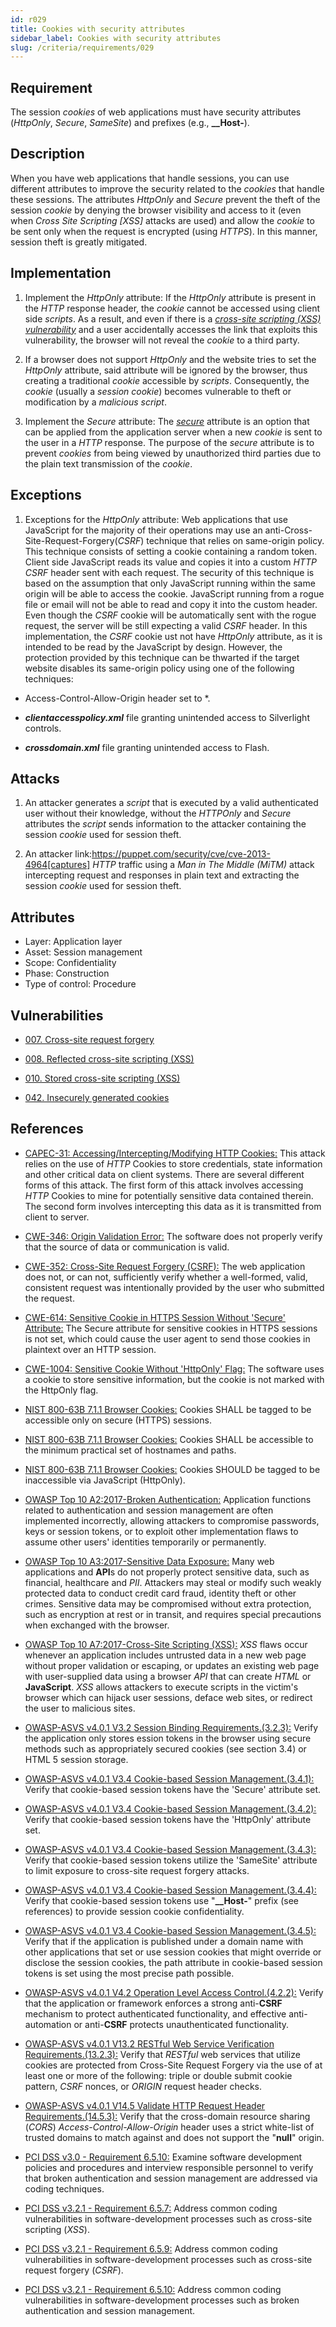 ```yaml
---
id: r029
title: Cookies with security attributes
sidebar_label: Cookies with security attributes
slug: /criteria/requirements/029
---
```


## Requirement

The session *cookies* of web applications
must have security attributes
(*HttpOnly*, *Secure*, *SameSite*)
and prefixes (e.g., **__Host-**).

## Description

When you have web applications
that handle sessions,
you can use different attributes
to improve the security related to the *cookies*
that handle these sessions.
The attributes *HttpOnly* and *Secure*
prevent the theft of the session *cookie*
by denying the browser visibility
and access to it
(even when *Cross Site Scripting [XSS]*
attacks are used)
and allow the *cookie* to be sent only
when the request is encrypted (using *HTTPS*).
In this manner,
session theft is greatly mitigated.

## Implementation

1. Implement the *HttpOnly* attribute:
If the *HttpOnly* attribute
is present in the *HTTP* response header,
the *cookie* cannot be accessed using client side *scripts*.
As a result,
and even if there is a
[*cross-site scripting (XSS) vulnerability*](https://cwe.mitre.org/data/definitions/87.html)
and a user accidentally accesses the link
that exploits this vulnerability,
the browser will not reveal the *cookie*
to a third party.

1. If a browser does not support *HttpOnly*
and the website tries to set the *HttpOnly* attribute,
said attribute will be ignored by the browser,
thus creating a traditional *cookie*
accessible by *scripts*.
Consequently,
the *cookie* (usually a *session cookie*)
becomes vulnerable to theft
or modification by a *malicious script*.

1. Implement the *Secure* attribute:
The [*secure*](https://cwe.mitre.org/data/definitions/614.html) attribute
is an option that can be applied
from the application server
when a new *cookie* is sent to the user
in a *HTTP* response.
The purpose of the *secure* attribute
is to prevent *cookies*
from being viewed
by unauthorized third parties
due to the plain text transmission
of the *cookie*.

## Exceptions

1. Exceptions for the *HttpOnly* attribute:
Web applications that use JavaScript
for the majority of their operations
may use an anti-Cross-Site-Request-Forgery(*CSRF*) technique
that relies on same-origin policy.
This technique consists
of setting a cookie containing a random token.
Client side JavaScript reads its value
and copies it into a custom *HTTP CSRF* header
sent with each request.
The security of this technique
is based on the assumption
that only JavaScript running within the same origin
will be able to access the cookie.
JavaScript running from a rogue file
or email will not be able to read
and copy it into the custom header.
Even though the *CSRF* cookie
will be automatically sent
with the rogue request,
the server will be still expecting
a valid *CSRF* header.
In this implementation,
the *CSRF* cookie
ust not have *HttpOnly* attribute,
as it is intended to be read
by the JavaScript by design.
However,
the protection provided
by this technique
can be thwarted if the target website
disables its same-origin policy
using one of the following techniques:

- Access-Control-Allow-Origin header set to *.

- ***clientaccesspolicy.xml*** file granting unintended access
to Silverlight controls.

- ***crossdomain.xml*** file granting unintended access to Flash.

## Attacks

1. An attacker generates a *script*
that is executed
by a valid authenticated user
without their knowledge,
without the *HTTPOnly* and *Secure* attributes
the *script* sends information to the attacker
containing the session *cookie* used
for session theft.

1. An attacker link:https://puppet.com/security/cve/cve-2013-4964[captures]
*HTTP* traffic using a *Man in The Middle (MiTM)* attack
intercepting request and responses in plain text
and extracting the session *cookie* used
for session theft.

## Attributes

- Layer: Application layer
- Asset: Session management
- Scope: Confidentiality
- Phase: Construction
- Type of control: Procedure

## Vulnerabilities

- [007. Cross-site request forgery](/criteria/vulnerabilities/007)

- [008. Reflected cross-site scripting (XSS)](/criteria/vulnerabilities/008)

- [010. Stored cross-site scripting (XSS)](/criteria/vulnerabilities/010)

- [042. Insecurely generated cookies](/criteria/vulnerabilities/042)

## References

- [CAPEC-31: Accessing/Intercepting/Modifying HTTP Cookies:](http://capec.mitre.org/data/definitions/31.html)
This attack relies on the use of *HTTP* Cookies
to store credentials,
state information and other critical data
on client systems.
There are several different forms of this attack.
The first form of this attack
involves accessing *HTTP* Cookies to mine
for potentially sensitive data contained therein.
The second form involves intercepting this data
as it is transmitted
from client to server.

- [CWE-346: Origin Validation Error:](https://cwe.mitre.org/data/definitions/346.html)
The software does not properly verify
that the source of data
or communication is valid.

- [CWE-352: Cross-Site Request Forgery (CSRF):](https://cwe.mitre.org/data/definitions/352.html)
The web application does not,
or can not,
sufficiently verify
whether a well-formed, valid,
consistent request
was intentionally provided by the user
who submitted the request.

- [CWE-614: Sensitive Cookie in HTTPS Session Without 'Secure' Attribute:](https://cwe.mitre.org/data/definitions/614.html)
The Secure attribute
for sensitive cookies in HTTPS sessions
is not set,
which could cause the user agent
to send those cookies in plaintext
over an HTTP session.

- [CWE-1004: Sensitive Cookie Without 'HttpOnly' Flag:](https://cwe.mitre.org/data/definitions/1004.html)
The software uses a cookie
to store sensitive information,
but the cookie is not marked
with the HttpOnly flag.

- [NIST 800-63B 7.1.1 Browser Cookies:](https://pages.nist.gov/800-63-3/sp800-63b.html)
Cookies SHALL be tagged
to be accessible only
on secure (HTTPS) sessions.

- [NIST 800-63B 7.1.1 Browser Cookies:](https://pages.nist.gov/800-63-3/sp800-63b.html)
Cookies SHALL be accessible
to the minimum practical set
of hostnames and paths.

- [NIST 800-63B 7.1.1 Browser Cookies:](https://pages.nist.gov/800-63-3/sp800-63b.html)
Cookies SHOULD be tagged
to be inaccessible via JavaScript (HttpOnly).

- [OWASP Top 10 A2:2017-Broken Authentication:](https://owasp.org/www-project-top-ten/OWASP_Top_Ten_2017/Top_10-2017_A2-Broken_Authentication)
Application functions related to
authentication and session management
are often implemented incorrectly,
allowing attackers to compromise passwords,
keys or session tokens,
or to exploit other implementation flaws
to assume other users' identities
temporarily or permanently.

- [OWASP Top 10 A3:2017-Sensitive Data Exposure:](https://owasp.org/www-project-top-ten/OWASP_Top_Ten_2017/Top_10-2017_A3-Sensitive_Data_Exposure)
Many web applications and **API**s
do not properly protect sensitive data,
such as financial,
healthcare and *PII*.
Attackers may steal
or modify such weakly protected data
to conduct credit card fraud,
identity theft or other crimes.
Sensitive data
may be compromised without extra protection,
such as encryption at rest or in transit,
and requires special precautions
when exchanged with the browser.

- [OWASP Top 10 A7:2017-Cross-Site Scripting (XSS):](https://owasp.org/www-project-top-ten/OWASP_Top_Ten_2017/Top_10-2017_A7-Cross-Site_Scripting_(XSS))
*XSS* flaws occur
whenever an application includes untrusted data
in a new web page without proper validation
or escaping,
or updates an existing web page
with user-supplied data
using a browser *API*
that can create *HTML* or **JavaScript**.
*XSS* allows attackers
to execute scripts in the victim's browser
which can hijack user sessions,
deface web sites,
or redirect the user
to malicious sites.

- [OWASP-ASVS v4.0.1 V3.2 Session Binding Requirements.(3.2.3):](https://owasp.org/www-pdf-archive/OWASP_Application_Security_Verification_Standard_4.0-en.pdf)
Verify the application only stores
ession tokens in the browser
using secure methods
such as appropriately secured cookies (see section 3.4)
or HTML 5 session storage.

- [OWASP-ASVS v4.0.1 V3.4 Cookie-based Session Management.(3.4.1):](https://owasp.org/www-pdf-archive/OWASP_Application_Security_Verification_Standard_4.0-en.pdf)
Verify that cookie-based session tokens
have the 'Secure' attribute set.

- [OWASP-ASVS v4.0.1 V3.4 Cookie-based Session Management.(3.4.2):](https://owasp.org/www-pdf-archive/OWASP_Application_Security_Verification_Standard_4.0-en.pdf)
Verify that cookie-based session tokens
have the 'HttpOnly' attribute set.

- [OWASP-ASVS v4.0.1 V3.4 Cookie-based Session Management.(3.4.3):](https://owasp.org/www-pdf-archive/OWASP_Application_Security_Verification_Standard_4.0-en.pdf)
Verify that cookie-based session tokens
utilize the 'SameSite' attribute
to limit exposure to cross-site request forgery attacks.

- [OWASP-ASVS v4.0.1 V3.4 Cookie-based Session Management.(3.4.4):](https://owasp.org/www-pdf-archive/OWASP_Application_Security_Verification_Standard_4.0-en.pdf)
Verify that cookie-based session tokens
use "**__Host-**" prefix (see references)
to provide session cookie confidentiality.

- [OWASP-ASVS v4.0.1 V3.4 Cookie-based Session Management.(3.4.5):](https://owasp.org/www-pdf-archive/OWASP_Application_Security_Verification_Standard_4.0-en.pdf)
Verify that if the application
is published under a domain name
with other applications
that set or use session cookies
that might override or disclose
the session cookies,
the path attribute
in cookie-based session tokens is set
using the most precise path possible.

- [OWASP-ASVS v4.0.1 V4.2 Operation Level Access Control.(4.2.2):](https://owasp.org/www-pdf-archive/OWASP_Application_Security_Verification_Standard_4.0-en.pdf)
Verify that the application
or framework enforces a strong anti-**CSRF**
mechanism to protect authenticated functionality,
and effective anti-automation
or anti-**CSRF** protects
unauthenticated functionality.

- [OWASP-ASVS v4.0.1 V13.2 RESTful Web Service Verification Requirements.(13.2.3):](https://owasp.org/www-pdf-archive/OWASP_Application_Security_Verification_Standard_4.0-en.pdf)
Verify that *RESTful* web services
that utilize cookies are protected
from Cross-Site Request Forgery
via the use of at least one or more of the following:
triple or double submit cookie pattern,
*CSRF* nonces,
or *ORIGIN* request header checks.

- [OWASP-ASVS v4.0.1 V14.5 Validate HTTP Request Header Requirements.(14.5.3):](https://owasp.org/www-pdf-archive/OWASP_Application_Security_Verification_Standard_4.0-en.pdf)
Verify that the cross-domain resource sharing (*CORS*)
*Access-Control-Allow-Origin* header
uses a strict white-list
of trusted domains to match against
and does not support the "**null**" origin.

- [PCI DSS v3.0 - Requirement 6.5.10:](https://pcinetwork.org/forum/index.php?threads/pci-dss-3-0-6-5-10-broken-authentication-and-session-management.667/)
Examine software development policies
and procedures
and interview responsible personnel
to verify that broken authentication
and session management are addressed
via coding techniques.

- [PCI DSS v3.2.1 - Requirement 6.5.7:](https://www.pcisecuritystandards.org/documents/PCI_DSS_v3-2-1.pdf)
Address common coding vulnerabilities
in software-development processes
such as cross-site scripting (*XSS*).

- [PCI DSS v3.2.1 - Requirement 6.5.9:](https://www.pcisecuritystandards.org/documents/PCI_DSS_v3-2-1.pdf)
Address common coding vulnerabilities
in software-development processes
such as cross-site request forgery (*CSRF*).

- [PCI DSS v3.2.1 - Requirement 6.5.10:](https://www.pcisecuritystandards.org/documents/PCI_DSS_v3-2-1.pdf)
Address common coding vulnerabilities
in software-development processes
such as broken authentication
and session management.
